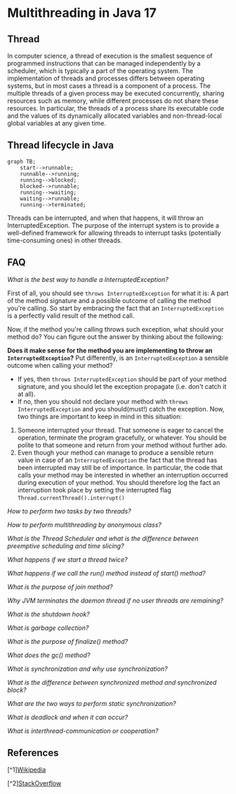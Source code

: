 # Multithreading in Java 17

## Thread

In computer science, a thread of execution is the smallest sequence of programmed instructions that can be managed independently by a scheduler, which is typically a part of the operating system. The implementation of threads and processes differs between operating systems, but in most cases a thread is a component of a process. The multiple threads of a given process may be executed concurrently, sharing resources such as memory, while different processes do not share these resources. In particular, the threads of a process share its executable code and the values of its dynamically allocated variables and non-thread-local global variables at any given time.

## Thread lifecycle in Java

```mermaid
graph TB;
    start-->runnable;
    runnable-->running;
    running-->blocked;
    blocked-->runnable;
    running-->waiting;
    waiting-->runnable;
    running-->terminated;
```

Threads can be interrupted, and when that happens, it will throw an InterruptedException. The purpose of the interrupt system is to provide a well-defined framework for allowing threads to interrupt tasks (potentially time-consuming ones) in other threads.

## FAQ

*What is the best way to handle a InterruptedException?*

First of all, you should see `throws InterruptedException` for what it is: A part of the method signature and a possible outcome of calling the method you're calling. So start by embracing the fact that an `InterruptedException` is a perfectly valid result of the method call.

Now, if the method you're calling throws such exception, what should your method do? You can figure out the answer by thinking about the following:

**Does it make sense for the method you are implementing to throw an `InterruptedException`?** Put differently, is an `InterruptedException` a sensible outcome when calling your method?
- If yes, then `throws InterruptedException` should be part of your method signature, and you should let the exception propagate (i.e. don't catch it at all).
- If no, then you should not declare your method with `throws InterruptedException` and you should(must!) catch the exception. Now, two things are important to keep in mind in this situation:
1) Someone interrupted your thread. That someone is eager to cancel the operation, terminate the program gracefully, or whatever. You should be polite to that someone and return from your method without further ado.
2) Even though your method can manage to produce a sensible return value in case of an `InterruptedException` the fact that the thread has been interrupted may still be of importance. In particular, the code that calls your method may be interested in whether an interruption occurred during execution of your method. You should therefore log the fact an interruption took place by setting the interrupted flag `Thread.currentThread().interrupt()`

*How to perform two tasks by two threads?*

*How to perform multithreading by anonymous class?*

*What is the Thread Scheduler and what is the difference between preemptive scheduling and time slicing?*

*What happens if we start a thread twice?*

*What happens if we call the run() method instead of start() method?*

*What is the purpose of join method?*

*Why JVM terminates the daemon thread if no user threads are remaining?*

*What is the shutdown hook?*

*What is garbage collection?*

*What is the purpose of finalize() method?*

*What does the gc() method?*

*What is synchronization and why use synchronization?*

*What is the difference between synchronized method and synchronized block?*

*What are the two ways to perform static synchronization?*

*What is deadlock and when it can occur?*

*What is interthread-communication or cooperation?*

## References

[^1][Wikipedia](https://en.wikipedia.org/wiki/Thread_(computing))

[^2][StackOverflow](https://stackoverflow.com/questions/3976344/handling-interruptedexception-in-java)